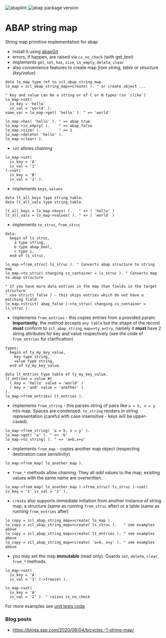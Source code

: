 ![abaplint](https://github.com/sbcgua/abap-string-map/workflows/abaplint/badge.svg)
![abap package version](https://img.shields.io/endpoint?url=https://shield.abap.space/version-shield-json/github/sbcgua/abap-string-map/src/zcl_abap_string_map.clas.abap)

# ABAP string map

String map primitive implementation for abap

- install it using [abapGit](https://github.com/larshp/abapGit)
- errors, if happen, are raised via `cx_no_check` (with get_text)
- implements `get`, `set`, `has`, `size`, `is_empty`, `delete`, `clear`
- also convenience features to create map *from string, table or structure (key/value)*

```abap
data lo_map type ref to zcl_abap_string_map.
lo_map = zcl_abap_string_map=>create( ). " or create object ...

" Key and value can be a string or of C or N types (so `clike`)
lo_map->set(
  iv_key = 'hello'
  iv_val = 'world' ).
some_var = lo_map->get( 'hello' ). " => 'world'

lo_map->has( 'hello' ). " => abap_true
lo_map->is_empty( ).    " => abap_false
lo_map->size( ).        " => 1
lo_map->delete( 'hello' ).
lo_map->clear( ).
```

- `set` allows chaining

```abap
lo_map->set(
  iv_key = 'A'
  iv_val = '1' 
)->set(
  iv_key = 'B'
  iv_val = '2' ).
```

- implements `keys`, `values`

```abap
data lt_all_keys type string_table.
data lt_all_vals type string_table.

lt_all_keys = lo_map->keys( ).   " => ( 'hello' )
lt_all_vals = lo_map->values( ). " => ( 'world' )
```

- implements `to_struc`, `from_struc`

```abap
data:
  begin of ls_struc,
    a type string,
    b type abap_bool,
    c type i,
  end of ls_struc.

lo_map->from_struc( ls_struc ). " Converts abap structure to string map
lo_map->to_struc( changing cs_container = ls_struc ). " Converts map to abap structure

" If you have more data entries in the map than fields in the target structure
" use strict( false ) - this skips entries which do not have a matching field
lo_map->strict( abap_false )->to_struc( changing cs_container = ls_struc ).
```

- implements `from_entries` - this copies entries from a provided param. **Importantly**, the method accepts `any table` but the shape of the record **must** conform to `zcl_abap_string_map=>ty_entry`, namely it **must** have 2 string attributes for key and value respectively (see the code of `from_entries` for clarification)

```abap
types:
  begin of ty_my_key_value,
    key type string,
    value type string,
  end of ty_my_key_value.

data lt_entries type table of ty_my_key_value.
lt_entries = value #(
  ( key = 'hello' value = 'world' )
  ( key = 'and' value = 'another' )
).
lo_map->from_entries( lt_entries ).
```

- implements `from_string` - this parses string of pairs like `a = b, x = y` into map. Spaces are condensed. `to_string` renders in string representation (careful with case insensitive - keys will be upper-cased).

```abap
lo_map->from_string( 'a = b, x = y' ).
lo_map->get( 'a' ). " => 'b'
lo_map->to_string( ). " => 'a=b,x=y'
```

- implements `from_map` - copies another map object (respecting destination case sensitivity)

```abap
lo_map->from_map( lo_another_map ).
```

- `from_*` methods allow chaining. They all *add* values to the map, existing values with the same name are overwritten.

```abap
lo_map->from_map( lo_another_map )->from_struc( ls_struc )->set( iv_key = 'x' iv_val = '1' ).
```

- `create` also supports immediate initiation from another instance of string map, a structure (same as running `from_struc` after) or a table (same as running `from_entries` after)

```abap
lo_copy = zcl_abap_string_map=>create( lo_map ).
lo_copy = zcl_abap_string_map=>create( ls_struc ).   " see examples above
lo_copy = zcl_abap_string_map=>create( lt_entries ). " see examples above
lo_copy = zcl_abap_string_map=>create( 'a=b, x=y' ). " see examples above
```

- you may set the map **immutable** (read only). Guards `set`, `delete`, `clear`, `from_*` methods.

```abap
lo_map->set(
  iv_key = 'A'
  iv_val = '1' )->freeze( ).

lo_map->set(
  iv_key = 'A'
  iv_val = '2' ). " raises cx_no_check
```

For more examples see [unit tests code](https://github.com/sbcgua/abap-string-map/blob/master/src/zcl_abap_string_map.clas.testclasses.abap)

### Blog posts
- https://blogs.sap.com/2020/08/04/bicycles.-1-string-map/
